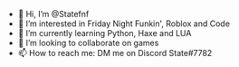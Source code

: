 - 👋 Hi, I’m @Statefnf
- 👀 I’m interested in Friday Night Funkin', Roblox and Code
- 🌱 I’m currently learning Python, Haxe and LUA
- 💞️ I’m looking to collaborate on games
- 📫 How to reach me: DM me on Discord State#7782

<!---
Statefnf/Statefnf is a ✨ special ✨ repository because its `README.md` (this file) appears on your GitHub profile.
You can click the Preview link to take a look at your changes.
--->
